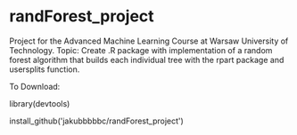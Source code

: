 # randForest_project
Project for the Advanced Machine Learning Course at Warsaw University of Technology. Topic: Create .R package with implementation of a random forest algorithm that builds each individual tree with the rpart package and usersplits function.

To Download:

library(devtools)

install_github('jakubbbbbc/randForest_project')
